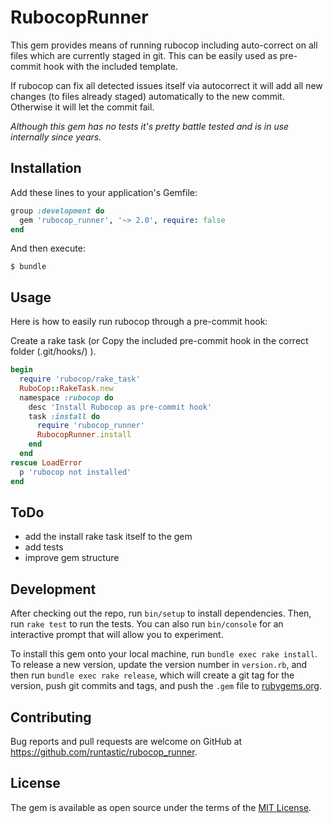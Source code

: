 # RubocopRunner

This gem provides means of running rubocop including auto-correct on all files which are currently staged
in git. This can be easily used as pre-commit hook with the included template.

If rubocop can fix all detected issues itself via autocorrect it will add all new changes
(to files already staged) automatically to the new commit. Otherwise it will let the commit fail.

_Although this gem has no tests it's pretty battle tested and is in use internally since years._

## Installation

Add these lines to your application's Gemfile:

```ruby
group :development do
  gem 'rubocop_runner', '~> 2.0', require: false
end
```

And then execute:

    $ bundle

## Usage

Here is how to easily run rubocop through a pre-commit hook:

Create a rake task (or Copy the included pre-commit hook in the correct folder (.git/hooks/) ).

``` ruby
begin
  require 'rubocop/rake_task'
  RuboCop::RakeTask.new
  namespace :rubocop do
    desc 'Install Rubocop as pre-commit hook'
    task :install do
      require 'rubocop_runner'
      RubocopRunner.install
    end
  end
rescue LoadError
  p 'rubocop not installed'
end
```

## ToDo

- add the install rake task itself to the gem
- add tests
- improve gem structure

## Development

After checking out the repo, run `bin/setup` to install dependencies. Then, run `rake test` to run the tests. You can also run `bin/console` for an interactive prompt that will allow you to experiment.

To install this gem onto your local machine, run `bundle exec rake install`. To release a new version, update the version number in `version.rb`, and then run `bundle exec rake release`, which will create a git tag for the version, push git commits and tags, and push the `.gem` file to [rubygems.org](https://rubygems.org).

## Contributing

Bug reports and pull requests are welcome on GitHub at https://github.com/runtastic/rubocop_runner.


## License

The gem is available as open source under the terms of the [MIT License](http://opensource.org/licenses/MIT).

